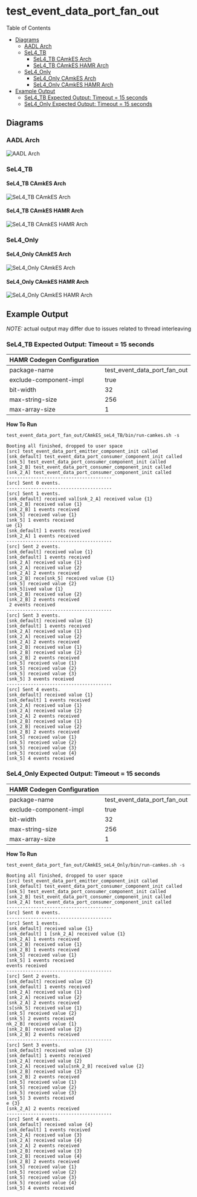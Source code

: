 # test_event_data_port_fan_out

 Table of Contents
  * [Diagrams](#diagrams)
    * [AADL Arch](#aadl-arch)
    * [SeL4_TB](#sel4tb)
      * [SeL4_TB CAmkES Arch](#sel4tb-camkes-arch)
      * [SeL4_TB CAmkES HAMR Arch](#sel4tb-camkes-hamr-arch)
    * [SeL4_Only](#sel4only)
      * [SeL4_Only CAmkES Arch](#sel4only-camkes-arch)
      * [SeL4_Only CAmkES HAMR Arch](#sel4only-camkes-hamr-arch)
  * [Example Output](#example-output)
    * [SeL4_TB Expected Output: Timeout = 15 seconds](#sel4tb-expected-output-timeout--15-seconds)
    * [SeL4_Only Expected Output: Timeout = 15 seconds](#sel4only-expected-output-timeout--15-seconds)

## Diagrams
### AADL Arch
![AADL Arch](diagrams/aadl-arch.png)

### SeL4_TB
#### SeL4_TB CAmkES Arch
![SeL4_TB CAmkES Arch](diagrams/CAmkES-arch-SeL4_TB.svg)

#### SeL4_TB CAmkES HAMR Arch
![SeL4_TB CAmkES HAMR Arch](diagrams/CAmkES-HAMR-arch-SeL4_TB.svg)

### SeL4_Only
#### SeL4_Only CAmkES Arch
![SeL4_Only CAmkES Arch](diagrams/CAmkES-arch-SeL4_Only.svg)

#### SeL4_Only CAmkES HAMR Arch
![SeL4_Only CAmkES HAMR Arch](diagrams/CAmkES-HAMR-arch-SeL4_Only.svg)

## Example Output
*NOTE:* actual output may differ due to issues related to thread interleaving
### SeL4_TB Expected Output: Timeout = 15 seconds

  |HAMR Codegen Configuration| |
  |--|--|
  | package-name | test_event_data_port_fan_out |
  | exclude-component-impl | true |
  | bit-width | 32 |
  | max-string-size | 256 |
  | max-array-size | 1 |


  **How To Run**
  ```
  test_event_data_port_fan_out/CAmkES_seL4_TB/bin/run-camkes.sh -s
  ```

  ```
  Booting all finished, dropped to user space
  [src] test_event_data_port_emitter_component_init called
  [snk_default] test_event_data_port_consumer_component_init called
  [snk_5] test_event_data_port_consumer_component_init called
  [snk_2_B] test_event_data_port_consumer_component_init called
  [snk_2_A] test_event_data_port_consumer_component_init called
  ---------------------------------------
  [src] Sent 0 events.
  ---------------------------------------
  [src] Sent 1 events.
  [snk_default] received val[snk_2_A] received value {1}
  [snk_2_B] received value {1}
  [snk_2_B] 1 events received
  [snk_5] received value {1}
  [snk_5] 1 events received
  ue {1}
  [snk_default] 1 events received
  [snk_2_A] 1 events received
  ---------------------------------------
  [src] Sent 2 events.
  [snk_default] received value {1}
  [snk_default] 1 events received
  [snk_2_A] received value {1}
  [snk_2_A] received value {2}
  [snk_2_A] 2 events received
  [snk_2_B] rece[snk_5] received value {1}
  [snk_5] received value {2}
  [snk_5]ived value {1}
  [snk_2_B] received value {2}
  [snk_2_B] 2 events received
   2 events received
  ---------------------------------------
  [src] Sent 3 events.
  [snk_default] received value {1}
  [snk_default] 1 events received
  [snk_2_A] received value {1}
  [snk_2_A] received value {2}
  [snk_2_A] 2 events received
  [snk_2_B] received value {1}
  [snk_2_B] received value {2}
  [snk_2_B] 2 events received
  [snk_5] received value {1}
  [snk_5] received value {2}
  [snk_5] received value {3}
  [snk_5] 3 events received
  ---------------------------------------
  [src] Sent 4 events.
  [snk_default] received value {1}
  [snk_default] 1 events received
  [snk_2_A] received value {1}
  [snk_2_A] received value {2}
  [snk_2_A] 2 events received
  [snk_2_B] received value {1}
  [snk_2_B] received value {2}
  [snk_2_B] 2 events received
  [snk_5] received value {1}
  [snk_5] received value {2}
  [snk_5] received value {3}
  [snk_5] received value {4}
  [snk_5] 4 events received

  ```

### SeL4_Only Expected Output: Timeout = 15 seconds

  |HAMR Codegen Configuration| |
  |--|--|
  | package-name | test_event_data_port_fan_out |
  | exclude-component-impl | true |
  | bit-width | 32 |
  | max-string-size | 256 |
  | max-array-size | 1 |


  **How To Run**
  ```
  test_event_data_port_fan_out/CAmkES_seL4_Only/bin/run-camkes.sh -s
  ```

  ```
  Booting all finished, dropped to user space
  [src] test_event_data_port_emitter_component_init called
  [snk_default] test_event_data_port_consumer_component_init called
  [snk_5] test_event_data_port_consumer_component_init called
  [snk_2_B] test_event_data_port_consumer_component_init called
  [snk_2_A] test_event_data_port_consumer_component_init called
  ---------------------------------------
  [src] Sent 0 events.
  ---------------------------------------
  [src] Sent 1 events.
  [snk_default] received value {1}
  [snk_default] 1 [snk_2_A] received value {1}
  [snk_2_A] 1 events received
  [snk_2_B] received value {1}
  [snk_2_B] 1 events received
  [snk_5] received value {1}
  [snk_5] 1 events received
  events received
  ---------------------------------------
  [src] Sent 2 events.
  [snk_default] received value {2}
  [snk_default] 1 events received
  [snk_2_A] received value {1}
  [snk_2_A] received value {2}
  [snk_2_A] 2 events received
  [s[snk_5] received value {1}
  [snk_5] received value {2}
  [snk_5] 2 events received
  nk_2_B] received value {1}
  [snk_2_B] received value {2}
  [snk_2_B] 2 events received
  ---------------------------------------
  [src] Sent 3 events.
  [snk_default] received value {3}
  [snk_default] 1 events received
  [snk_2_A] received value {2}
  [snk_2_A] received valu[snk_2_B] received value {2}
  [snk_2_B] received value {3}
  [snk_2_B] 2 events received
  [snk_5] received value {1}
  [snk_5] received value {2}
  [snk_5] received value {3}
  [snk_5] 3 events received
  e {3}
  [snk_2_A] 2 events received
  ---------------------------------------
  [src] Sent 4 events.
  [snk_default] received value {4}
  [snk_default] 1 events received
  [snk_2_A] received value {3}
  [snk_2_A] received value {4}
  [snk_2_A] 2 events received
  [snk_2_B] received value {3}
  [snk_2_B] received value {4}
  [snk_2_B] 2 events received
  [snk_5] received value {1}
  [snk_5] received value {2}
  [snk_5] received value {3}
  [snk_5] received value {4}
  [snk_5] 4 events received

  ```